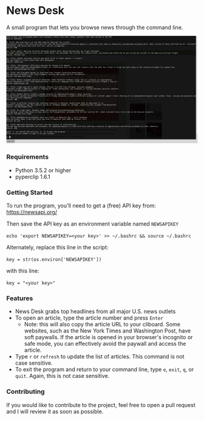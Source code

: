 # News Desk

A small program that lets you browse news through the command line.

![news-desk](https://raw.githubusercontent.com/jbonatakis/news-desk/master/news.png)


### Requirements

* Python 3.5.2 or higher
* pyperclip 1.6.1


### Getting Started

To run the program, you'll need to get a (free) API key from: https://newsapi.org/

Then save the API key as an environment variable named `NEWSAPIKEY`

`echo 'export NEWSAPIKEY=<your key>' >> ~/.bashrc && source ~/.bashrc`

Alternately, replace this line in the script:

`key = str(os.environ['NEWSAPIKEY'])`

with this line:

`key = "<your key>"`


### Features

* News Desk grabs top headlines from all major U.S. news outlets
* To open an article, type the article number and press `Enter`
  * Note: this will also copy the article URL to your cliboard. Some websites, such as the New York Times and Washington Post, have soft paywalls. If the article is opened in your browser's incognito or safe mode, you can effectively avoid the paywall and access the article.
* Type `r` or `refresh` to update the list of articles. This command is not case sensitive.
* To exit the program and return to your command line, type `e`, `exit`, `q`, or `quit`. Again, this is not case sensitive.


### Contributing

If you would like to contribute to the project, feel free to open a pull request and I will review it as soon as possible.
